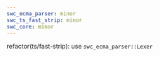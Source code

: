 ```yaml
---
swc_ecma_parser: minor
swc_ts_fast_strip: minor
swc_core: minor
---
```


refactor(ts/fast-strip): use `swc_ecma_parser::Lexer`

